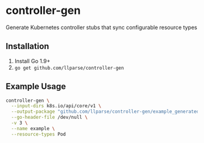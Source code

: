 controller-gen
==============

Generate Kubernetes controller stubs that sync configurable resource types

## Installation

1. Install Go 1.9+
2. `go get github.com/llparse/controller-gen`

## Example Usage

```sh
controller-gen \
  --input-dirs k8s.io/api/core/v1 \
  --output-package "github.com/llparse/controller-gen/example_generated" \
  --go-header-file /dev/null \
  -v 3 \
  --name example \
  --resource-types Pod
```

